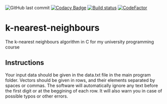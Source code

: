 ![GitHub last commit](https://img.shields.io/github/last-commit/simply27/k-nearest-neighbours)
[![Codacy Badge](https://api.codacy.com/project/badge/Grade/d7d03453c11d484e93a0a55ff6cc3836)](https://app.codacy.com/manual/dwarzecha/k-nearest-neighbours?utm_source=github.com&utm_medium=referral&utm_content=dwarzecha/k-nearest-neighbours&utm_campaign=Badge_Grade_Dashboard)
[![Build status](https://ci.appveyor.com/api/projects/status/6ncx15yn0po41u21?svg=true)](https://ci.appveyor.com/project/Simply27/k-nearest-neighbours)
[![CodeFactor](https://www.codefactor.io/repository/github/dwarzecha/k-nearest-neighbours/badge)](https://www.codefactor.io/repository/github/dwarzecha/k-nearest-neighbours)

# k-nearest-neighbours
The k-nearest neighbours algorithm in C for my university programming course

## Instructions
Your input data should be given in the data.txt file in the main program folder. Vectors should be given in rows, and their elements separated by spaces or commas. The software will automatically ignore any text before the first digit or at the beggining of each row. It will also warn you in case of possible typos or other errors.
